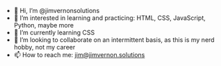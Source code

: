 - 👋 Hi, I’m @jimvernonsolutions
- 👀 I’m interested in learning and practicing: HTML, CSS, JavaScript, Python, maybe more
- 🌱 I’m currently learning CSS
- 💞️ I’m looking to collaborate on an intermittent basis, as this is my nerd hobby, not my career
- 📫 How to reach me: jim@jimvernon.solutions

<!---
jimvernonsolutions/jimvernonsolutions is a ✨ special ✨ repository because its `README.md` (this file) appears on your GitHub profile.
You can click the Preview link to take a look at your changes.
--->

